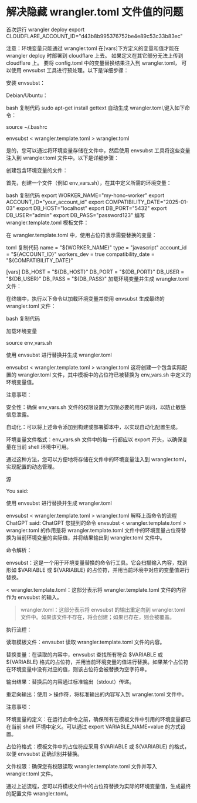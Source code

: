 # 解决隐藏 wrangler.toml 文件值的问题

首次运行 wrangler deploy
export CLOUDFLARE_ACCOUNT_ID="d43b8b995376752be4e89c53c33b83ec"

注意：环境变量只能通过 wrangler.toml 在[vars]下方定义的变量和值才能在 wrangler deploy 时部署到 cloudflare 上去。
如果定义在其它部分无法上传到 cloudflare 上。
要将 config.toml 中的变量替换结果注入到 wrangler.toml，
可以使用 envsubst 工具进行预处理。以下是详细步骤：

安装 envsubst：

Debian/Ubuntu：

bash
复制代码
sudo apt-get install gettext
自动生成 wrangler.toml,键入如下命令：

 source ~/.bashrc

 envsubst < wrangler.template.toml > wrangler.toml

是的，您可以通过将环境变量存储在文件中，然后使用 envsubst 工具将这些变量注入到 wrangler.toml 文件中。以下是详细步骤：

创建包含环境变量的文件：

首先，创建一个文件（例如 env_vars.sh），在其中定义所需的环境变量：

bash
复制代码
export WORKER_NAME="my-hono-worker"
export ACCOUNT_ID="your_account_id"
export COMPATIBILITY_DATE="2025-01-03"
export DB_HOST="localhost"
export DB_PORT="5432"
export DB_USER="admin"
export DB_PASS="password123"
编写 wrangler.template.toml 模板文件：

在 wrangler.template.toml 中，使用占位符表示需要替换的变量：

toml
复制代码
name = "${WORKER_NAME}"
type = "javascript"
account_id = "${ACCOUNT_ID}"
workers_dev = true
compatibility_date = "${COMPATIBILITY_DATE}"

[vars]
DB_HOST = "${DB_HOST}"
DB_PORT = "${DB_PORT}"
DB_USER = "${DB_USER}"
DB_PASS = "${DB_PASS}"
加载环境变量并生成 wrangler.toml 文件：

在终端中，执行以下命令以加载环境变量并使用 envsubst 生成最终的 wrangler.toml 文件：

bash
复制代码

加载环境变量

source env_vars.sh

 使用 envsubst 进行替换并生成 wrangler.toml

envsubst < wrangler.template.toml > wrangler.toml
这将创建一个包含实际配置的 wrangler.toml 文件，其中模板中的占位符已被替换为 env_vars.sh 中定义的环境变量值。

注意事项：

安全性：确保 env_vars.sh 文件的权限设置为仅限必要的用户访问，以防止敏感信息泄露。

自动化：可以将上述命令添加到构建或部署脚本中，以实现自动化配置生成。

环境变量文件格式：env_vars.sh 文件中的每一行都应以 export 开头，以确保变量在当前 shell 环境中可用。

通过这种方法，您可以方便地将存储在文件中的环境变量注入到 wrangler.toml，实现配置的动态管理。

源

You said:

 使用 envsubst 进行替换并生成 wrangler.toml

envsubst < wrangler.template.toml > wrangler.toml
解释上面命令的流程
ChatGPT said:
ChatGPT
您提到的命令 envsubst < wrangler.template.toml > wrangler.toml 的作用是将 wrangler.template.toml 文件中的环境变量占位符替换为当前环境变量的实际值，并将结果输出到 wrangler.toml 文件中。

命令解析：

envsubst：这是一个用于环境变量替换的命令行工具。它会扫描输入内容，找到形如 $VARIABLE 或 ${VARIABLE} 的占位符，并用当前环境中对应的变量值进行替换。

< wrangler.template.toml：这部分表示将 wrangler.template.toml 文件的内容作为 envsubst 的输入。

> wrangler.toml：这部分表示将 envsubst 的输出重定向到 wrangler.toml 文件中。如果该文件不存在，将会创建；如果已存在，则会被覆盖。

执行流程：

读取模板文件：envsubst 读取 wrangler.template.toml 文件的内容。

替换变量：在读取的内容中，envsubst 查找所有符合 $VARIABLE 或 ${VARIABLE} 格式的占位符，并用当前环境变量的值进行替换。如果某个占位符在环境变量中没有对应的值，则该占位符会被替换为空字符串。

输出结果：替换后的内容通过标准输出（stdout）传递。

重定向输出：使用 > 操作符，将标准输出的内容写入到 wrangler.toml 文件中。

注意事项：

环境变量的定义：在运行此命令之前，确保所有在模板文件中引用的环境变量都已在当前 shell 环境中定义。可以通过 export VARIABLE_NAME=value 的方式设置。

占位符格式：模板文件中的占位符应采用 $VARIABLE 或 ${VARIABLE} 的格式，以便 envsubst 正确识别并替换。

文件权限：确保您有权限读取 wrangler.template.toml 文件并写入 wrangler.toml 文件。

通过上述流程，您可以将模板文件中的占位符替换为实际的环境变量值，生成最终的配置文件 wrangler.toml。
